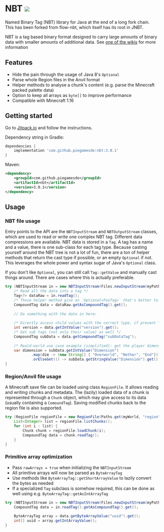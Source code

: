 # NBT [![](https://jitpack.io/v/piegamesde/nbt.svg)](https://jitpack.io/#piegamesde/nbt)

Named Binary Tag (NBT) library for Java at the end of a long fork chain. This has been forked from flow-nbt, which itself has its root in JNBT.

NBT is a tag based binary format designed to carry large amounts of binary data with smaller amounts of additional data. See [one of the wikis](https://wiki.vg/NBT) for more information

## Features

- Hide the pain through the usage of Java 8's `Optional`
- Parse whole Region files in the Anvil format
- Helper methods to analyse a chunk's content (e.g. parse the Minecraft packed palette data)
- Option to keep all arrays as `byte[]` to improve performance
- Compatible with Minecraft 1.16

## Getting started

Go to [Jitpack.io](https://jitpack.io/#piegamesde/gson-fire) and follow the instructions.

Dependency string in Gradle:
```groovy
dependencies {
	implementation 'com.github.piegamesde:nbt:3.0.1'
}
```

Maven:
```xml
<dependency>
	<groupId>com.github.piegamesde</groupId>
	<artifactId>nbt</artifactId>
	<version>3.0.1</version>
</dependency>
```

## Usage

### NBT file usage

Entry points to the API are the `NBTInputStream` and `NBTOutputStream` classes, which are used to read or write one complex NBT tag. Different data compressions are available. NBT data is stored in a `Tag`. A tag has a name and a value, there is one sub-class for each tag type. Because casting yourself around the NBT tree is not a lot of fun, there are a ton of helper methods that return the cast type if possible, or an empty `Optional` if not. This leverages the whole power and syntax sugar of Java's `Optional` class.

If you don't like `Optional`, you can still call `Tag::getValue` and manually cast things around. There are cases where this is actually preferable.

```java
try (NBTInputStream in = new NBTInputStream(Files.newInputStream(myPath), NBTInputStream.GZIP_COMPRESSION)) {
	/* Read all the data into a tag */
	Tag<?> dataRaw = in.readTag();
	/* Those helper method give an `Optional<FooTag>` that's better to use than a plain downcast */
	CompoundTag data = dataRaw.getAsCompoundTag().get();
	
	// Do something with the data in here:
	
	/* Directly access child values with the correct type, if present */
	int version = data.getIntValue("version").get();
	/* Get sub tags (not only their value) as well */
	CompoundTag subData = data.getCompoundTag("subDataTag");
	
	/* Reald-world use case example (simplified): get the player dimension of a Minecraft level.dat, but the data type changed from int to string over time. */
	var dimension = subData.getIntValue("Dimension")
			.map(dim -> (new String[] { "Overworld", "Nether", "End"})[dim])
			.orElseGet(() -> subData.getStringValue("Dimension").get());
}
```

### Region/Anvil file usage

A Minecraft save file can be loaded using class `RegionFile`. It allows reading and writing chunks and metadata. The (lazily) loaded data of a chunk is represented through a `Chunk` object, which may give access to its data (usually containing a `ComoundTag`). Saving modified chunks back to the region file is also supported.

```java
try (RegionFile regionFile = new RegionFile(Paths.get(myWorld, "region", "r.0.0.mca"))) {
	List<Integer> list = regionFile.listChunks();
	for (int i : list) {
		Chunk chunk = regionFile.loadChunk(i);
		CompoundTag data = chunk.readTag();
	}
}
```

### Primitive array optimization

- Pass `rawArrays = true` when initializing the `NBTInputStream`
- All primitive arrays will now be parsed as `ByteArrayTag`
- Use methods like `ByteArrayTag::getShortArrayValue` to lazily convert the bytes as needed
- If a specialized `Tag` subclass is somehow required, this can be done as well using e.g. `ByteArrayTag::getAsIntArrayTag`

```java
try (NBTInputStream in = new NBTInputStream(Files.newInputStream(myPath), NBTInputStream.GZIP_COMPRESSION, true)) {
	CompoundTag data = in.readTag().getAsCompoundTag().get();
	
	ByteArrayTag array = data.getByteArrayValue("uuid").get();
	int[] uuid = array.getIntArrayValue();
}
```

